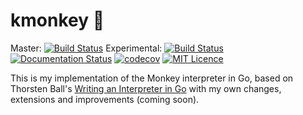 # kmonkey :monkey:

Master: [![Build Status](https://travis-ci.org/kscarlett/kmonkey.svg?branch=master)](https://travis-ci.org/kscarlett/kmonkey)
 Experimental: [![Build Status](https://travis-ci.org/kscarlett/kmonkey.svg?branch=experimental)](https://travis-ci.org/kscarlett/kmonkey)
 [![Documentation Status](https://readthedocs.org/projects/kmonkey/badge/?version=latest)](http://kmonkey.readthedocs.io/en/latest/?badge=latest)
 [![codecov](https://codecov.io/gh/kscarlett/kmonkey/branch/master/graph/badge.svg)](https://codecov.io/gh/kscarlett/kmonkey)
 [![MIT Licence](https://badges.frapsoft.com/os/mit/mit.svg?v=103)](https://opensource.org/licenses/mit-license.php)


This is my implementation of the Monkey interpreter in Go, based on Thorsten Ball's [Writing an Interpreter in Go](https://interpreterbook.com/) with my own changes, extensions and improvements (coming soon).
